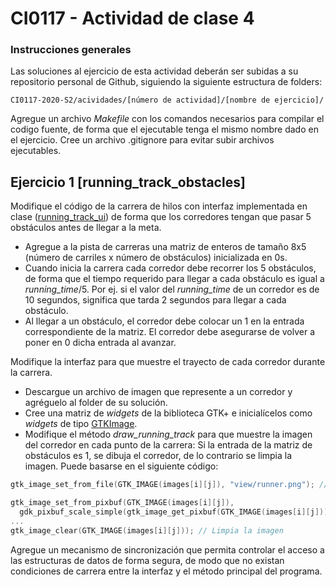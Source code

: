 # CI0117 - Actividad de clase 4

### Instrucciones generales

Las soluciones al ejercicio de esta actividad deberán ser subidas a su repositorio personal de Github, siguiendo la siguiente estructura de folders:

```
CI0117-2020-S2/acividades/[número de actividad]/[nombre de ejercicio]/
```
Agregue un archivo *Makefile* con los comandos necesarios para compilar el codigo fuente, de forma que el ejecutable tenga el mismo nombre dado en el ejercicio. Cree un archivo .gitignore para evitar subir archivos ejecutables.

## Ejercicio 1 [running_track_obstacles]

Modifique el código de la carrera de hilos con interfaz implementada en clase ([running_track_ui](https://github.com/jocan3/CI9117-2020-S2/tree/master/Ejemplos%20de%20clase/07_Pthreads/running_track_ui)) de forma que los corredores tengan que pasar 5 obstáculos antes de llegar a la meta.
* Agregue a la pista de carreras una matriz de enteros de tamaño 8x5 (número de carriles x número de obstáculos) inicializada en 0s.
* Cuando inicia la carrera cada corredor debe recorrer los 5 obstáculos, de forma que el tiempo requerido para llegar a cada obstáculo es igual a *running_time*/5. Por ej. si el valor del *running_time* de un corredor es de 10 segundos, significa que tarda 2 segundos para llegar a cada obstáculo.
* Al llegar a un obstáculo, el corredor debe colocar un 1 en la entrada correspondiente de la matriz. El corredor debe asegurarse de volver a poner en 0 dicha entrada al avanzar.

Modifique la interfaz para que muestre el trayecto de cada corredor durante la carrera.
* Descargue un archivo de imagen que represente a un corredor y agréguelo al folder de su solución.
* Cree una matriz de *widgets* de la biblioteca GTK+ e inicialícelos como *widgets* de tipo [GTKImage](https://developer.gnome.org/gtk3/stable/GtkImage.html).
* Modifique el método *draw_running_track* para que muestre la imagen del corredor en cada punto de la carrera: Si la entrada de la matriz de obstáculos es 1, se dibuja el corredor, de lo contrario se limpia la imagen. Puede basarse en el siguiente código:

```c
gtk_image_set_from_file(GTK_IMAGE(images[i][j]), "view/runner.png"); // "Dibuja" la imagen

gtk_image_set_from_pixbuf(GTK_IMAGE(images[i][j]), 
  gdk_pixbuf_scale_simple(gtk_image_get_pixbuf(GTK_IMAGE(images[i][j])), 50, 50, GDK_INTERP_NEAREST)); // Ajusta el tamaño de la imagen a 50x50 pixeles
...
gtk_image_clear(GTK_IMAGE(images[i][j])); // Limpia la imagen
```

Agregue un mecanismo de sincronización que permita controlar el acceso a las estructuras de datos de forma segura, de modo que no existan condiciones de carrera entre la interfaz y el método principal del programa.

